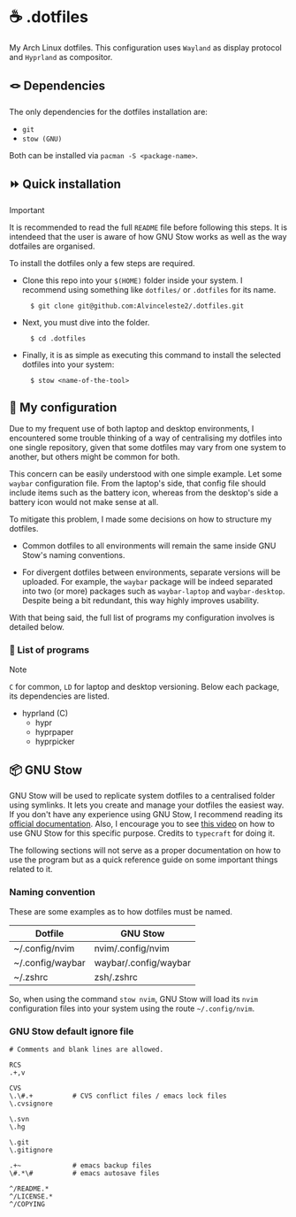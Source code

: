 # ☕ .dotfiles

My Arch Linux dotfiles. This configuration uses `Wayland` as display protocol and `Hyprland` as compositor.

## 🪢 Dependencies

The only dependencies for the dotfiles installation are:

- `git`
- `stow (GNU)` 

Both can be installed via `pacman -S <package-name>`.

## ⏩ Quick installation

> [!IMPORTANT]
> It is recommended to read the full `README` file before following this steps. It is intendeed that the user is aware of how GNU Stow works as well as the way dotfailes are organised.

To install the dotfiles only a few steps are required.

- Clone this repo into your `$(HOME)` folder inside your system. I recommend using something like `dotfiles/` or `.dotfiles` for its name.

        $ git clone git@github.com:Alvinceleste2/.dotfiles.git

- Next, you must dive into the folder.
        
        $ cd .dotfiles

- Finally, it is as simple as executing this command to install the selected dotfiles into your system:

        $ stow <name-of-the-tool>


## 📌 My configuration

Due to my frequent use of both laptop and desktop environments, I encountered some trouble thinking of a way of centralising my dotfiles into one single repository, given that some dotfiles may vary from one system to another, but others might be common for both.

This concern can be easily understood with one simple example. Let some `waybar` configuration file. From the laptop's side, that config file should include items such as the battery icon, whereas from the desktop's side a battery icon would not make sense at all.

To mitigate this problem, I made some decisions on how to structure my dotfiles.

- Common dotfiles to all environments will remain the same inside GNU Stow's naming conventions.

- For divergent dotfiles between environments, separate versions will be uploaded. For example, the `waybar` package will be indeed separated into two (or more) packages such as `waybar-laptop` and `waybar-desktop`. Despite being a bit redundant, this way highly improves usability.

With that being said, the full list of programs my configuration involves is detailed below.

### 🎳 List of programs

> [!NOTE]
> `C` for common, `LD` for laptop and desktop versioning. Below each package, its dependencies are listed.

- hyprland (C)
    - hypr
    - hyprpaper
    - hyprpicker

## 📦 GNU Stow

GNU Stow will be used to replicate system dotfiles to a centralised folder using symlinks. It lets you create and manage your dotfiles the easiest way. If you don't have any experience using GNU Stow, I recommend reading its [official documentation](https://www.gnu.org/software/stow/). Also, I encourage you to see [this video](https://www.youtube.com/watch?v=NoFiYOqnC4o) on how to use GNU Stow for this specific purpose. Credits to `typecraft` for doing it.

The following sections will not serve as a proper documentation on how to use the program but as a quick reference guide on some important things related to it.

### Naming convention

These are some examples as to how dotfiles must be named.

| Dotfile  | GNU Stow |
| ----------------- | -------------------- |
| ~/.config/nvim    | nvim/.config/nvim    |
| ~/.config/waybar  | waybar/.config/waybar|
| ~/.zshrc          | zsh/.zshrc           |

So, when using the command `stow nvim`, GNU Stow will load its `nvim` configuration files into your system using the route `~/.config/nvim`.


### GNU Stow default ignore file

    # Comments and blank lines are allowed.

    RCS
    .+,v

    CVS
    \.\#.+          # CVS conflict files / emacs lock files
    \.cvsignore

    \.svn
    \.hg

    \.git
    \.gitignore

    .+~             # emacs backup files
    \#.*\#          # emacs autosave files

    ^/README.*
    ^/LICENSE.*
    ^/COPYING
